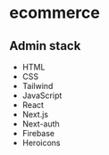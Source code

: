 # ecommerce

## Admin stack

- HTML
- CSS
- Tailwind
- JavaScript
- React
- Next.js
- Next-auth
- Firebase
- Heroicons
